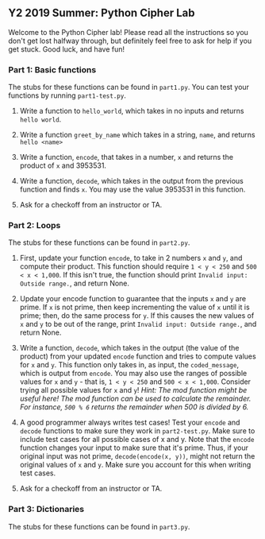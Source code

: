 ## Y2 2019 Summer: Python Cipher Lab

Welcome to the Python Cipher lab! Please read all the instructions so you don't
get lost halfway through, but definitely feel free to ask for help if you
get stuck. Good luck, and have fun!

### Part 1: Basic functions

The stubs for these functions can be found in `part1.py`. You can test your functions by running `part1-test.py`.

1. Write a function to `hello_world`, which takes in no inputs
and returns `hello world`. 

2. Write a function `greet_by_name` which takes in a string, `name`,
and returns `hello <name>`

3. Write a function, `encode`, that takes in a number, `x` and returns
the product of `x` and 3953531.

4. Write a function, `decode`, which takes in the output from the previous function and
finds `x`. You may use the value 3953531 in this function.

5. Ask for a checkoff from an instructor or TA.

### Part 2: Loops

The stubs for these functions can be found in `part2.py`.

1. First, update your function `encode`, to take in 2 numbers `x` and `y`, and compute their product.
This function should require `1 < y < 250` and `500 < x < 1,000`. If this isn't true, the function should print
`Invalid input: Outside range.`, and return None.

2. Update your encode function to guarantee that the inputs `x` and `y` are prime. If `x` is not prime,
then keep incrementing the value of `x` until it is prime; then, do the same process for `y`. If this
causes the new values of `x` and `y` to be out of the range, print `Invalid input: Outside range.`,
and return None.

3. Write a function, `decode`, which takes in the output (the value of the product)
from your updated `encode` function and tries to compute values for `x` and `y`.
This function only takes in, as input,
the `coded_message`, which is output from `encode`. You may also use the ranges of possible values for `x` and `y` - that is, `1 < y < 250` and `500 < x < 1,000`.
Consider trying all possible values for `x` and `y`!
*Hint: The mod function might be useful here! The mod function can be used to calculate the remainder.
For instance, `500 % 6` returns the remainder when 500 is divided by 6.*

4. A good programmer always writes test cases! Test your `encode` and `decode` functions to
make sure they work in `part2-test.py`. Make sure to include test cases for all possible cases of x and y. Note that the `encode` function changes your input to make sure that it's prime. Thus, if your original input was not prime, `decode(encode(x, y))`, might not return the original values of `x` and `y`. Make sure you account for this when writing test cases.

5. Ask for a checkoff from an instructor or TA.

### Part 3: Dictionaries

The stubs for these functions can be found in `part3.py`.


